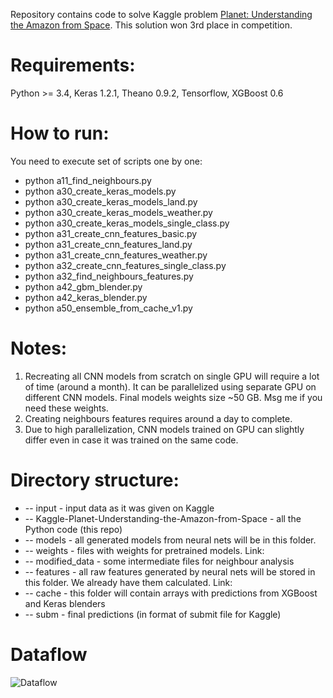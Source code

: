 Repository contains code to solve Kaggle problem [Planet: Understanding the Amazon from Space](https://www.kaggle.com/c/planet-understanding-the-amazon-from-space). This solution won 3rd place in competition.

# Requirements:

Python >= 3.4, Keras 1.2.1, Theano 0.9.2, Tensorflow, XGBoost 0.6

# How to run:

You need to execute set of scripts one by one:
* python a11_find_neighbours.py
* python a30_create_keras_models.py
* python a30_create_keras_models_land.py
* python a30_create_keras_models_weather.py
* python a30_create_keras_models_single_class.py
* python a31_create_cnn_features_basic.py
* python a31_create_cnn_features_land.py
* python a31_create_cnn_features_weather.py
* python a32_create_cnn_features_single_class.py
* python a32_find_neighbours_features.py
* python a42_gbm_blender.py
* python a42_keras_blender.py
* python a50_ensemble_from_cache_v1.py

# Notes:
1. Recreating all CNN models from scratch on single GPU will require a lot of time (around a month). It can be parallelized using separate GPU on different CNN models. Final models weights size ~50 GB. Msg me if you need these weights.
2. Creating neighbours features requires around a day to complete.
3. Due to high parallelization, CNN models trained on GPU can slightly differ even in case it was trained on the same code.

# Directory structure:
* -- input - input data as it was given on Kaggle
* -- Kaggle-Planet-Understanding-the-Amazon-from-Space - all the Python code (this repo)
* -- models - all generated models from neural nets will be in this folder.
* -- weights - files with weights for pretrained models. Link: 
* -- modified_data - some intermediate files for neighbour analysis
* -- features - all raw features generated by neural nets will be stored in this folder. We already have them calculated. Link: 
* -- cache - this folder will contain arrays with predictions from XGBoost and Keras blenders
* -- subm - final predictions (in format of submit file for Kaggle)

# Dataflow

![Dataflow](https://raw.githubusercontent.com/ZFTurbo/Kaggle-Planet-Understanding-the-Amazon-from-Space/master/images/Dataflow.png)

